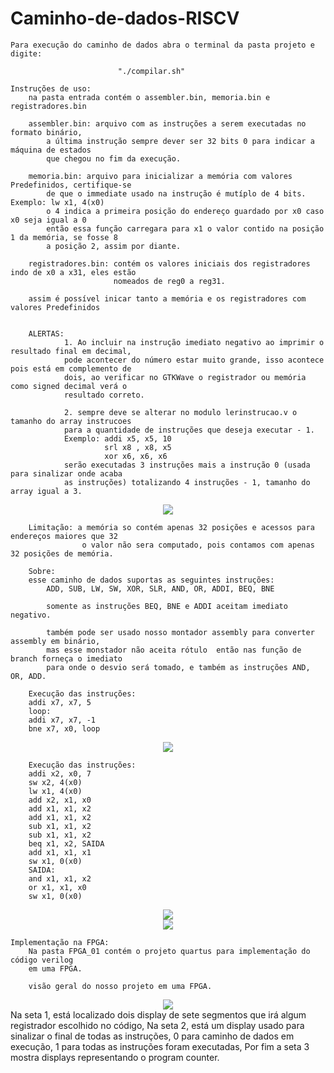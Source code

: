# Caminho-de-dados-RISCV
    Para execução do caminho de dados abra o terminal da pasta projeto e digite:
        
                            "./compilar.sh"
    
    Instruções de uso:
        na pasta entrada contém o assembler.bin, memoria.bin e registradores.bin

        assembler.bin: arquivo com as instruções a serem executadas no formato binário,
            a última instrução sempre dever ser 32 bits 0 para indicar a máquina de estados
            que chegou no fim da execução.
        
        memoria.bin: arquivo para inicializar a memória com valores Predefinidos, certifique-se 
            de que o immediate usado na instrução é mutíplo de 4 bits. Exemplo: lw x1, 4(x0)
            o 4 indica a primeira posição do endereço guardado por x0 caso x0 seja igual a 0
            então essa função carregara para x1 o valor contido na posição 1 da memória, se fosse 8 
            a posição 2, assim por diante.

        registradores.bin: contém os valores iniciais dos registradores indo de x0 a x31, eles estão
                           nomeados de reg0 a reg31.

        assim é possível inicar tanto a memória e os registradores com valores Predefinidos

     
        ALERTAS:
                1. Ao incluir na instrução imediato negativo ao imprimir o resultado final em decimal,
                pode acontecer do número estar muito grande, isso acontece pois está em complemento de 
                dois, ao verificar no GTKWave o registrador ou memória como signed decimal verá o 
                resultado correto.
                
                2. sempre deve se alterar no modulo lerinstrucao.v o tamanho do array instrucoes 
                para a quantidade de instruções que deseja executar - 1.
                Exemplo: addi x5, x5, 10
                         srl x8 , x8, x5
                         xor x6, x6, x6
                serão executadas 3 instruções mais a instrução 0 (usada para sinalizar onde acaba 
                as instruções) totalizando 4 instruções - 1, tamanho do array igual a 3. 
<div align="center">
<img src="https://github.com/ManuelFerreira90/Caminho-de-dados-RISCV/assets/105729881/ae990cf0-05c0-4621-a2b7-34f76d1be31c">
</div>
      
        Limitação: a memória so contém apenas 32 posições e acessos para endereços maiores que 32 
                    o valor não sera computado, pois contamos com apenas 32 posições de memória.
        
        Sobre:
        esse caminho de dados suportas as seguintes instruções:
            ADD, SUB, LW, SW, XOR, SLR, AND, OR, ADDI, BEQ, BNE

            somente as instruções BEQ, BNE e ADDI aceitam imediato negativo.

            também pode ser usado nosso montador assembly para converter assembly em binário,
            mas esse monstador não aceita rótulo  então nas função de branch forneça o imediato
            para onde o desvio será tomado, e também as instruções AND, OR, ADD.

        Execução das instruções:
        addi x7, x7, 5
        loop:
        addi x7, x7, -1
        bne x7, x0, loop 
<div align="center">
<img src="https://github.com/ManuelFerreira90/Caminho-de-dados-RISCV/assets/105729881/532afe02-6da2-4260-aee6-1041de11a088">
</div>

        Execução das instruções:
        addi x2, x0, 7
        sw x2, 4(x0)
        lw x1, 4(x0)
        add x2, x1, x0
        add x1, x1, x2
        add x1, x1, x2
        sub x1, x1, x2
        sub x1, x1, x2
        beq x1, x2, SAIDA
        add x1, x1, x1
        sw x1, 0(x0)
        SAIDA:
        and x1, x1, x2
        or x1, x1, x0
        sw x1, 0(x0)

<div align="center">
<img src="https://github.com/ManuelFerreira90/Caminho-de-dados-RISCV/assets/105729881/aae3f3c5-9a7a-42c6-be0b-950ab7f3f0e5">
</div>
<div align="center">
<img src="https://github.com/ManuelFerreira90/Caminho-de-dados-RISCV/assets/105729881/7aecd68f-3509-4f30-908f-a50df1542764">
</div>

    Implementação na FPGA:
        Na pasta FPGA_01 contém o projeto quartus para implementação do código verilog 
        em uma FPGA.
        
        visão geral do nosso projeto em uma FPGA.
<div align="center">
<img src="https://github.com/ManuelFerreira90/Caminho-de-dados-RISCV/assets/105729881/2acee134-c46b-4fb9-be69-2c7e3a6e655c">
</div>
        Na seta 1, está localizado dois display de sete segmentos que irá algum registrador escolhido no código, Na seta 2, está um display usado para sinalizar o final de todas as instruções, 0 para caminho de dados em execução, 1 para todas as instruções foram executadas, Por fim a seta 3 mostra displays representando o program counter.

